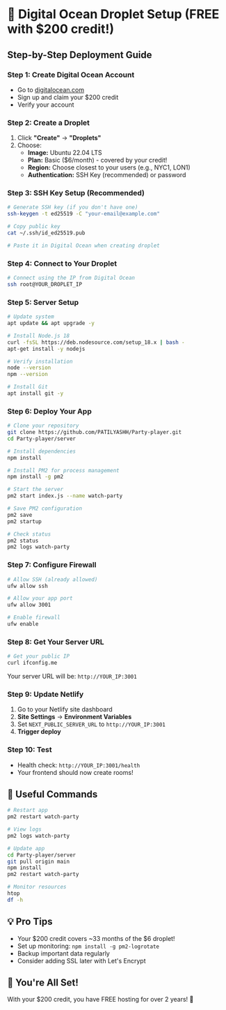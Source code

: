 # 🚀 Digital Ocean Droplet Setup (FREE with $200 credit!)

## Step-by-Step Deployment Guide

### **Step 1: Create Digital Ocean Account**
- Go to [digitalocean.com](https://digitalocean.com)
- Sign up and claim your $200 credit
- Verify your account

### **Step 2: Create a Droplet**
1. Click **"Create"** → **"Droplets"**
2. Choose:
   - **Image:** Ubuntu 22.04 LTS
   - **Plan:** Basic ($6/month) - covered by your credit!
   - **Region:** Choose closest to your users (e.g., NYC1, LON1)
   - **Authentication:** SSH Key (recommended) or password

### **Step 3: SSH Key Setup (Recommended)**
```bash
# Generate SSH key (if you don't have one)
ssh-keygen -t ed25519 -C "your-email@example.com"

# Copy public key
cat ~/.ssh/id_ed25519.pub

# Paste it in Digital Ocean when creating droplet
```

### **Step 4: Connect to Your Droplet**
```bash
# Connect using the IP from Digital Ocean
ssh root@YOUR_DROPLET_IP
```

### **Step 5: Server Setup**
```bash
# Update system
apt update && apt upgrade -y

# Install Node.js 18
curl -fsSL https://deb.nodesource.com/setup_18.x | bash -
apt-get install -y nodejs

# Verify installation
node --version
npm --version

# Install Git
apt install git -y
```

### **Step 6: Deploy Your App**
```bash
# Clone your repository
git clone https://github.com/PATILYASHH/Party-player.git
cd Party-player/server

# Install dependencies
npm install

# Install PM2 for process management
npm install -g pm2

# Start the server
pm2 start index.js --name watch-party

# Save PM2 configuration
pm2 save
pm2 startup

# Check status
pm2 status
pm2 logs watch-party
```

### **Step 7: Configure Firewall**
```bash
# Allow SSH (already allowed)
ufw allow ssh

# Allow your app port
ufw allow 3001

# Enable firewall
ufw enable
```

### **Step 8: Get Your Server URL**
```bash
# Get your public IP
curl ifconfig.me
```
Your server URL will be: `http://YOUR_IP:3001`

### **Step 9: Update Netlify**
1. Go to your Netlify site dashboard
2. **Site Settings** → **Environment Variables**
3. Set `NEXT_PUBLIC_SERVER_URL` to `http://YOUR_IP:3001`
4. **Trigger deploy**

### **Step 10: Test**
- Health check: `http://YOUR_IP:3001/health`
- Your frontend should now create rooms!

## 🔧 **Useful Commands**

```bash
# Restart app
pm2 restart watch-party

# View logs
pm2 logs watch-party

# Update app
cd Party-player/server
git pull origin main
npm install
pm2 restart watch-party

# Monitor resources
htop
df -h
```

## 💡 **Pro Tips**
- Your $200 credit covers ~33 months of the $6 droplet!
- Set up monitoring: `npm install -g pm2-logrotate`
- Backup important data regularly
- Consider adding SSL later with Let's Encrypt

## 🎯 **You're All Set!**
With your $200 credit, you have FREE hosting for over 2 years! 🚀